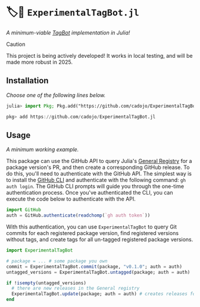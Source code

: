 # 🏷️🤖 `ExperimentalTagBot.jl`

_A minimum-viable [TagBot](https://github.com/JuliaRegistries/TagBot) implementation in Julia!_

> [!CAUTION]
>
> This project is being actively developed! It works in local testing, and will be made more robust in 2025.

## Installation

_Choose one of the following lines below._

```julia
julia> import Pkg; Pkg.add("https://github.com/cadojo/ExperimentalTagBot.jl")
```

```julia
pkg> add https://github.com/cadojo/ExperimentalTagBot.jl
```

## Usage

_A minimum working example._

This package can use the GitHub API to query Julia's [General Registry](https://github.com/JuliaRegistries/General) for a package version's PR, and then create a corresponding GitHub release.
To do this, you'll need to authenticate with the GitHub API. 
The simplest way is to install the [GitHub CLI](https://cli.github.com) and authenticate with the following command: `gh auth login`. 
The GitHub CLI prompts will guide you through the one-time authentication process.
Once you've authenticated the CLI, you can execute the code below to authenticate with the API.

```julia
import GitHub 
auth = GitHub.authenticate(readchomp(`gh auth token`))
```

With this authentication, you can use `ExperimentalTagBot` to query Git commits for each registered package version, find registered versions without tags, and create tags for all un-tagged registered package versions.

```julia
import ExperimentalTagBot

# package = ... # some package you own
commit = ExperimentalTagBot.commit(package, "v0.1.0"; auth = auth)
untagged_versions = ExperimentalTagBot.untagged(package; auth = auth)

if !isempty(untagged_versions)
  # there are new releases in the General registry
  ExperimentalTagBot.update(package; auth = auth) # creates releases for untagged versions
end
```


